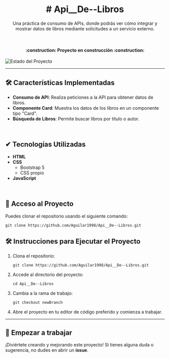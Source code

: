 <h1 align="center">
    # Api__De--Libros
</h1>

<p align="center">
  Una práctica de consumo de APIs, donde podrás ver cómo integrar y mostrar datos de libros mediante solicitudes a un servicio externo.
</p>

&nbsp;

<h4 align="center">
  :construction: Proyecto en construcción :construction:
</h4>

![Estado del Proyecto](https://img.shields.io/badge/STATUS-EN%20DESARROLLO-green)

---

## 🛠️ Características Implementadas

- **Consumo de API**: Realiza peticiones a la API para obtener datos de libros.
- **Componente Card**: Muestra los datos de los libros en un componente tipo "Card".
- **Búsqueda de Libros**: Permite buscar libros por título o autor.

&nbsp;

## ✔ Tecnologías Utilizadas

- **HTML**
- **CSS**
  - Bootstrap 5
  - CSS propio
- **JavaScript**

&nbsp;

## 📁 Acceso al Proyecto

Puedes clonar el repositorio usando el siguiente comando:

```
git clone https://github.com/Aguilar1998/Api__De--Libros.git
```

## 🛠️ Instrucciones para Ejecutar el Proyecto

1. Clona el repositorio:

   ```
   git clone https://github.com/Aguilar1998/Api__De--Libros.git
   ```

2. Accede al directorio del proyecto:

   ```
   cd Api__De--Libros
   ```

3. Cambia a la rama de trabajo:

   ```
   git checkout newBranch
   ```

4. Abre el proyecto en tu editor de código preferido y comienza a trabajar.

---

## 🙌 Empezar a trabajar

¡Diviértete creando y mejorando este proyecto! Si tienes alguna duda o sugerencia, no dudes en abrir un **issue**.

